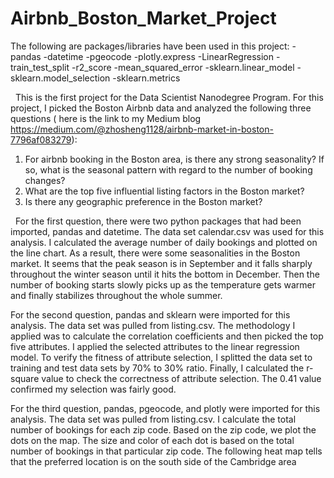 # Airbnb_Boston_Market_Project
  The following are packages/libraries have been used in this project:
  -pandas
  -datetime
  -pgeocode
  -plotly.express
  -LinearRegression
  -train_test_split
  -r2_score
  -mean_squared_error
  -sklearn.linear_model
  -sklearn.model_selection
  -sklearn.metrics

  

  This is the first project for the Data Scientist Nanodegree Program. For this project, I picked the Boston Airbnb data and analyzed the following three questions ( here is the link to my Medium blog https://medium.com/@zhosheng1128/airbnb-market-in-boston-7796af083279):
1. For airbnb booking in the Boston area, is there any strong seasonality? If so, what is the seasonal pattern with regard to the number of booking changes?
2. What are the top five influential listing factors in the Boston market?
3. Is there any geographic preference in the Boston market?

  For the first question, there were two python packages that had been imported, pandas and datetime. The data set calendar.csv was used for this analysis. I calculated the average number of daily bookings and plotted on the line chart. As a result, there were some seasonalities in the Boston market. It seems that the peak season is in September and it falls sharply throughout the winter season until it hits the bottom in December. Then the number of booking starts slowly picks up as the temperature gets warmer and finally stabilizes throughout the whole summer.
  
  
  For the second question, pandas and sklearn were imported for this analysis. The data set was pulled from listing.csv. The methodology I applied was to calculate the correlation coefficients and then picked the top five attributes. I applied the selected attributes to the linear regression model. To verify the fitness of attribute selection, I splitted the data set to training and test data sets by 70% to 30% ratio. Finally, I calculated the r-square value to check the correctness of attribute selection. The 0.41 value confirmed my selection was fairly good.
  
  
  For the third question, pandas, pgeocode, and plotly were imported for this analysis. The data set was pulled from listing.csv. I calculate the total number of bookings for each zip code. Based on the zip code, we plot the dots on the map. The size and color of each dot is based on the total number of bookings in that particular zip code. The following heat map tells that the preferred location is on the south side of the Cambridge area 
